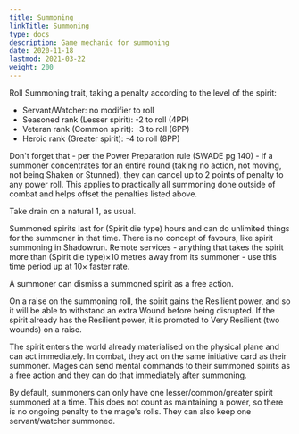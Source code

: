 ```yaml
---
title: Summoning
linkTitle: Summoning
type: docs
description: Game mechanic for summoning
date: 2020-11-18
lastmod: 2021-03-22
weight: 200
---
```


Roll Summoning trait, taking a penalty according to the level of the spirit:

* Servant/Watcher: no modifier to roll
* Seasoned rank (Lesser spirit): -2 to roll (4PP)
* Veteran rank (Common spirit): -3 to roll (6PP)
* Heroic rank (Greater spirit): -4 to roll (8PP)

Don't forget that - per the Power Preparation rule (SWADE pg 140) - if a summoner concentrates for an entire round (taking no action, not moving, not being Shaken or Stunned), they can cancel up to 2 points of penalty to any power roll. This applies to practically all summoning done outside of combat and helps offset the penalties listed above.

Take drain on a natural 1, as usual.

Summoned spirits last for (Spirit die type) hours and can do unlimited things for the summoner in that time. There is no concept of favours, like spirit summoning in Shadowrun. Remote services - anything that takes the spirit more than (Spirit die type)×10 metres away from its summoner - use this time period up at 10× faster rate. 

A summoner can dismiss a summoned spirit as a free action.

On a raise on the summoning roll, the spirit gains the Resilient power, and so it will be able to withstand an extra Wound before being disrupted. If the spirit already has the Resilient power, it is promoted to Very Resilient (two wounds) on a raise.

The spirit enters the world already materialised on the physical plane and can act immediately. In combat, they act on the same initiative card as their summoner. Mages can send mental commands to their summoned spirits as a free action and they can do that immediately after summoning.

By default, summoners can only have one lesser/common/greater spirit summoned at a time. This does not count as maintaining a power, so there is no ongoing penalty to the mage's rolls. They can also keep one servant/watcher summoned.

